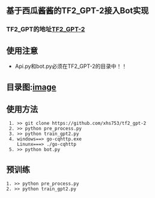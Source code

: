 ## 基于西瓜酱酱的TF2_GPT-2接入Bot实现
### TF2_GPT的地址[TF2_GPT-2](https://github.com/xhs753/tf2_gpt-2)
## 使用注意
  - Api.py和bot.py必须在TF2_GPT-2的目录中！！
   ## 目录图:[image]()
## 使用方法
     
     1. >> git clone https://github.com/xhs753/tf2_gpt-2
     2. >> python pre_process.py
     3. >> python train_gpt2.py
     4. windows==> go-cqhttp.exe
        Linunx===> ./go-cqhttp
     5. >> python bot.py



## 预训练
    1. >> python pre_process.py
    2. >> python train_gpt2.py



